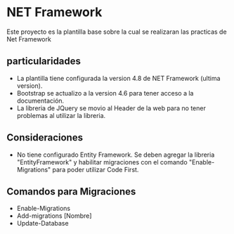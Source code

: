 # NET Framework

Este proyecto es la plantilla base sobre la cual se realizaran las practicas de Net Framework

## particularidades
- La plantilla tiene configurada la version 4.8 de NET Framework (ultima version).
- Bootstrap se actualizo a la version 4.6 para tener acceso a la documentación.
- La libreria de JQuery se movio al Header de la web para no tener problemas al utilizar la libreria.

## Consideraciones
- No tiene configurado Entity Framework. Se deben agregar la libreria "EntityFramework" y habilitar migraciones con el comando "Enable-Migrations" para poder utilizar Code First.

## Comandos para Migraciones
- Enable-Migrations
- Add-migrations [Nombre]
- Update-Database
